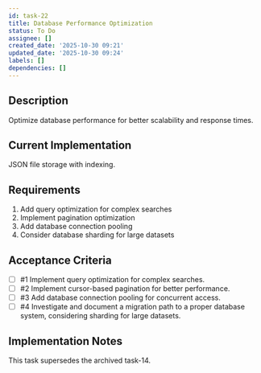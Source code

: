 ```yaml
---
id: task-22
title: Database Performance Optimization
status: To Do
assignee: []
created_date: '2025-10-30 09:21'
updated_date: '2025-10-30 09:24'
labels: []
dependencies: []
---
```


## Description

<!-- SECTION:DESCRIPTION:BEGIN -->
Optimize database performance for better scalability and response times.

## Current Implementation
JSON file storage with indexing.

## Requirements
1. Add query optimization for complex searches
2. Implement pagination optimization
3. Add database connection pooling
4. Consider database sharding for large datasets
<!-- SECTION:DESCRIPTION:END -->

## Acceptance Criteria
<!-- AC:BEGIN -->
- [ ] #1 Implement query optimization for complex searches.
- [ ] #2 Implement cursor-based pagination for better performance.
- [ ] #3 Add database connection pooling for concurrent access.
- [ ] #4 Investigate and document a migration path to a proper database system, considering sharding for large datasets.
<!-- AC:END -->

## Implementation Notes

<!-- SECTION:NOTES:BEGIN -->
This task supersedes the archived task-14.
<!-- SECTION:NOTES:END -->
